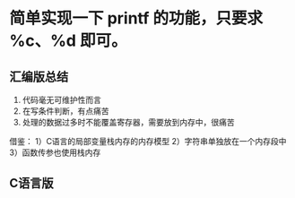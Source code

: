 # 简单实现一下 printf 的功能，只要求 %c、%d 即可。


## 汇编版总结
1. 代码毫无可维护性而言
2. 在写条件判断，有点痛苦
3. 处理的数据过多时不能覆盖寄存器，需要放到内存中，很痛苦

借鉴：
1）C语言的局部变量栈内存的内存模型
2）字符串单独放在一个内存段中
3）函数传参也使用栈内存


## C语言版